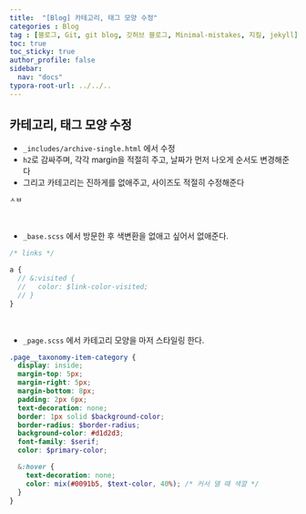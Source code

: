 ```yaml
---
title:  "[Blog] 카테고리, 태그 모양 수정"
categories : Blog
tag : [블로그, Git, git blog, 깃허브 블로그, Minimal-mistakes, 지킬, jekyll]
toc: true
toc_sticky: true
author_profile: false
sidebar:
  nav: "docs"
typora-root-url: ../../..
---
```




## 카테고리, 태그 모양 수정

* `_includes/archive-single.html` 에서 수정
* `h2`로 감싸주며, 각각 margin을 적절히 주고, 날짜가 먼저 나오게 순서도 변경해준다
* 그리고 카테고리는 진하게를 없애주고, 사이즈도 적절히 수정해준다

```html
ㅅㅂ
```

<br>

* `_base.scss` 에서 방문한 후 색변환을 없애고 싶어서 없애준다.

```scss
/* links */

a {
  // &:visited {
  //   color: $link-color-visited;
  // }
}
```

<br>

* `_page.scss` 에서 카테고리 모양을 마저 스타일링 한다.

```scss
.page__taxonomy-item-category {
  display: inside;
  margin-top: 5px;
  margin-right: 5px;
  margin-bottom: 8px;
  padding: 2px 6px;
  text-decoration: none;
  border: 1px solid $background-color;
  border-radius: $border-radius;
  background-color: #d1d2d3;
  font-family: $serif;
  color: $primary-color;

  &:hover {
    text-decoration: none;
    color: mix(#0091b5, $text-color, 40%); /* 커서 댈 때 색깔 */
  }
}
```

